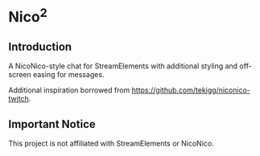 # Nico<sup>2</sup>

## Introduction
A NicoNico-style chat for StreamElements with additional styling and off-screen easing for messages.

Additional inspiration borrowed from https://github.com/tekigg/niconico-twitch.

## Important Notice
This project is not affiliated with StreamElements or NicoNico.
